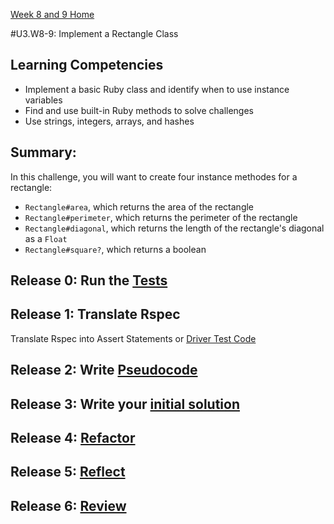 [Week 8 and 9 Home](../../)

#U3.W8-9: Implement a Rectangle Class

## Learning Competencies
- Implement a basic Ruby class and identify when to use instance variables
- Find and use built-in Ruby methods to solve challenges
- Use strings, integers, arrays, and hashes

## Summary:
In this challenge, you will want to create four instance methodes for a rectangle:

- `Rectangle#area`, which returns the area of the rectangle
- `Rectangle#perimeter`, which returns the perimeter of the rectangle
- `Rectangle#diagonal`, which returns the length of the rectangle's diagonal as a `Float`
- `Rectangle#square?`, which returns a boolean


## Release 0: Run the [Tests](rectangle_spec.rb)

## Release 1: Translate Rspec
Translate Rspec into Assert Statements or [Driver Test Code](https://github.com/Devbootcamp/phase_0_handbook/blob/master/coding-references/driver-code.md)

## Release 2: Write [Pseudocode](https://github.com/Devbootcamp/phase_0_handbook/blob/master/coding-references/pseudocode.md)

## Release 3: Write your [initial solution](https://github.com/Devbootcamp/phase_0_handbook/blob/master/coding-references/initial-solution.md)

## Release 4: [Refactor](https://github.com/Devbootcamp/phase_0_handbook/blob/master/coding-references/refactoring.md)

## Release 5: [Reflect](https://github.com/Devbootcamp/phase_0_handbook/blob/master/coding-references/reflection-guidelines.md)

## Release 6: [Review](https://github.com/Devbootcamp/phase_0_handbook/blob/master/coding-references/review.md)



